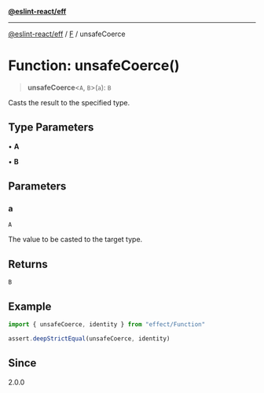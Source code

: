 [**@eslint-react/eff**](../../../README.md)

***

[@eslint-react/eff](../../../README.md) / [F](../README.md) / unsafeCoerce

# Function: unsafeCoerce()

> **unsafeCoerce**\<`A`, `B`\>(`a`): `B`

Casts the result to the specified type.

## Type Parameters

• **A**

• **B**

## Parameters

### a

`A`

The value to be casted to the target type.

## Returns

`B`

## Example

```ts
import { unsafeCoerce, identity } from "effect/Function"

assert.deepStrictEqual(unsafeCoerce, identity)
```

## Since

2.0.0
